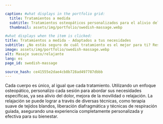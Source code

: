 ```yaml
---

caption: #what displays in the portfolio grid:
  title: Tratamientos a medida
  subtitle: Tratamientos osteopáticos personalizados para el alivio del dolor, la movilidad y la relajación profunda con un enfoque clínico.
  thumbnail: assets/img/portfolio/swedish-massage.webp

#what displays when the item is clicked:
title: Tratamientos a medida - Adaptados a tus necesidades
subtitle: ¿No estás seguro de cuál tratamiento es el mejor para ti? Reserva una consulta, y crearé una sesión personalizada basada en tus necesidades, ya sea para alivio del dolor, mejora de la movilidad o relajación profunda con un enfoque clínico.
image: assets/img/portfolio/swedish-massage.webp
alt: Masaje sueco/relajante
lang: es
page_id: swedish-massage

source_hash: ce41555e2dae4cb8b728ad497787dbbb
---
```

Cada cuerpo es único, al igual que cada tratamiento. Utilizando un enfoque osteopático, personalizo cada sesión para abordar sus necesidades específicas, ya sea alivio del dolor, mejora de la movilidad o relajación. La relajación se puede lograr a través de diversas técnicas, como terapia suave de tejidos blandos, liberación diafragmática y técnicas de respiración guiada, asegurando una experiencia completamente personalizada y efectiva para su bienestar.